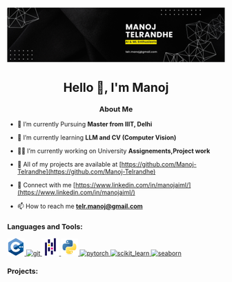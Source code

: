 ![logo](https://github.com/Manoj-Telrandhe/Manoj-Telrandhe/blob/main/Black%20and%20Yellow%20Banner.png)
<h1 align="center">Hello 👋, I'm Manoj</h1>
<h3 align="center">About Me</h3>

- 🔭 I’m currently Pursuing **Master from IIIT, Delhi**

- 🌱 I’m currently learning **LLM and CV (Computer Vision)**

- 👨‍💻 I’m currently working on University **Assignements,Project work**

- 📄 All of my projects are available at [https://github.com/Manoj-Telrandhe](https://github.com/Manoj-Telrandhe)

- 💬 Connect with me [https://www.linkedin.com/in/manojaiml/](https://www.linkedin.com/in/manojaiml/)

- 📫 How to reach me **telr.manoj@gmail.com**

<p>
  
</p>
<p align="left">
</p>

<h3 align="left">Languages and Tools:</h3>
<p align="left"> <a href="https://www.w3schools.com/cpp/" target="_blank" rel="noreferrer"> <img src="https://raw.githubusercontent.com/devicons/devicon/master/icons/cplusplus/cplusplus-original.svg" alt="cplusplus" width="40" height="40"/> </a> <a href="https://git-scm.com/" target="_blank" rel="noreferrer"> <img src="https://www.vectorlogo.zone/logos/git-scm/git-scm-icon.svg" alt="git" width="40" height="40"/> </a> <a href="https://pandas.pydata.org/" target="_blank" rel="noreferrer"> <img src="https://raw.githubusercontent.com/devicons/devicon/2ae2a900d2f041da66e950e4d48052658d850630/icons/pandas/pandas-original.svg" alt="pandas" width="40" height="40"/> </a> <a href="https://www.python.org" target="_blank" rel="noreferrer"> <img src="https://raw.githubusercontent.com/devicons/devicon/master/icons/python/python-original.svg" alt="python" width="40" height="40"/> </a> <a href="https://pytorch.org/" target="_blank" rel="noreferrer"> <img src="https://www.vectorlogo.zone/logos/pytorch/pytorch-icon.svg" alt="pytorch" width="40" height="40"/> </a> <a href="https://scikit-learn.org/" target="_blank" rel="noreferrer"> <img src="https://upload.wikimedia.org/wikipedia/commons/0/05/Scikit_learn_logo_small.svg" alt="scikit_learn" width="40" height="40"/> </a> <a href="https://seaborn.pydata.org/" target="_blank" rel="noreferrer"> <img src="https://seaborn.pydata.org/_images/logo-mark-lightbg.svg" alt="seaborn" width="40" height="40"/> </a> </p>

<h3 align="left">Projects:</h3> <img align="right" width="400" src=""C:\Users\Manoj\Downloads\point-down.gif">

